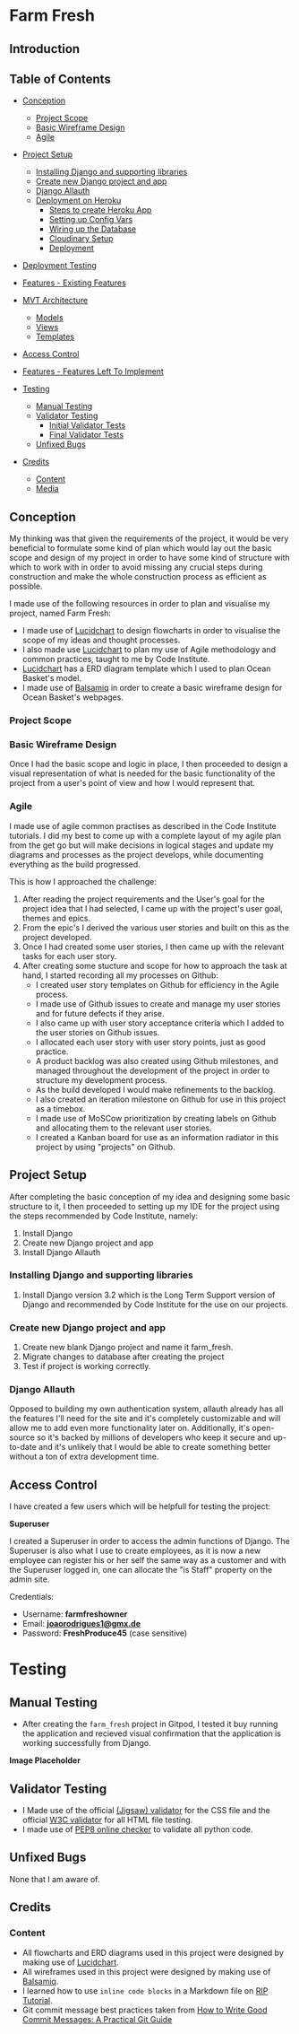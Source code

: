 # Farm Fresh

## Introduction



## Table of Contents

* [Conception](#Conception)
  * [Project Scope](#Project-Scope)
  * [Basic Wireframe Design](#Basic-Wireframe-Design)
  * [Agile](#Agile)

* [Project Setup](#Project-Setup)
  * [Installing Django and supporting libraries](#Installing-Django-and-supporting-libraries)
  * [Create new Django project and app](#Create-new-Django-project-and-app)
  * [Django Allauth](#django-allauth)
  * [Deployment on Heroku](#Deployment-on-Heroku)
    * [Steps to create Heroku App](#Steps-to-create-Heroku-App)
    * [Setting up Config Vars](#Setting-up-Config-Vars)
    * [Wiring up the Database](#Wiring-up-the-Database)
    * [Cloudinary Setup](Cloudinary-Setup)
    * [Deployment](#Deployment)

* [Deployment Testing](#Deployment-Testing)

* [Features - Existing Features](#features---existing-features)

* [MVT Architecture](#MVT-Architecture)
  * [Models](#Models)
  * [Views](#Views)
  * [Templates](#Templates)

* [Access Control](#Access-Control)

* [Features - Features Left To Implement](#features---features-left-to-impliment)

* [Testing](#Testing)
  * [Manual Testing](#Manual-Testing)
  * [Validator Testing](#Validator-Testing)
    * [Initial Validator Tests](#Initial-Validator-Tests)
    * [Final Validator Tests](#Final-Validator-Tests)
  * [Unfixed Bugs](#Unfixed-Bugs)

* [Credits](#Credits)
  * [Content](#Content)
  * [Media](#media)


## Conception

My thinking was that given the requirements of the project, it would be very beneficial to formulate some kind of plan which would lay out the basic scope and design of my project in order to have some kind of structure with which to work with in order to avoid missing any crucial steps during construction and make the whole construction process as efficient as possible.

I made use of the following resources in order to plan and visualise my project, named Farm Fresh:
 - I made use of [Lucidchart](https://www.lucidchart.com/pages/) to design flowcharts in order to visualise the scope of my ideas and thought processes.
 - I also made use [Lucidchart](https://www.lucidchart.com/pages/) to plan my use of Agile methodology and common practices, taught to me by Code Institute.
 - [Lucidchart](https://www.lucidchart.com/pages/) has a ERD diagram template which I used to plan Ocean Basket's model.
 - I made use of [Balsamiq](https://balsamiq.com/) in order to create a basic wireframe design for Ocean Basket's webpages.


 ### Project Scope


### Basic Wireframe Design

Once I had the basic scope and logic in place, I then proceeded to design a visual representation of what is needed for the basic functionality of the project from a user's point of view and how I would represent that.



### Agile

I made use of agile common practises as described in the Code Institute tutorials. I did my best to come up with a complete layout of my agile plan from the get go but will make decisions in logical stages and update my diagrams and processes as the project develops, while documenting everything as the build progressed.

This is how I approached the challenge:

1. After reading the project requirements and the User's goal for the project idea that I had selected, I came up with the project's user goal, themes and epics.
2. From the epic's I derived the various user stories and built on this as the project developed.
3. Once I had created some user stories, I then came up with the relevant tasks for each user story.
4. After creating some stucture and scope for how to approach the task at hand, I started recording all my processes on Github:
    - I created user story templates on Github for efficiency in the Agile process.
    - I made use of Github issues to create and manage my user stories and for future defects if they arise.
    - I also came up with user story acceptance criteria which I added to the user stories on Github issues.
    - I allocated each user story with user story points, just as good practice.
    - A product backlog was also created using Github milestones, and managed throughout the development of the project in order to structure my development process.
    - As the build developed I would make refinements to the backlog.
    - I also created an iteration milestone on Github for use in this project as a timebox.
    - I made use of MoSCow prioritization by creating labels on Github and allocating them to the relevant user stories.
    - I created a Kanban board for use as an information radiator in this project by using "projects" on Github.


## Project Setup

After completing the basic conception of my idea and designing some basic structure to it, I then proceeded to setting up my IDE for the project using the steps recommended by Code Institute, namely:
1. Install Django
2. Create new Django project and app
3. Install Django Allauth

### Installing Django and supporting libraries

1. Install Django version 3.2 which is the Long Term Support version of Django and recommended by Code Institute for the use on our projects.

### Create new Django project and app

1. Create new blank Django project and name it farm_fresh.
2. Migrate changes to database after creating the project
3. Test if project is working correctly.

### Django Allauth

Opposed to building my own authentication system, allauth already has all the features I'll need for the site and it's completely customizable and will allow me to add even more functionality later on. Additionally, it's open-source so it's backed by millions of developers who keep it secure and up-to-date and it's unlikely that I would be able to create something better without a ton of extra development time.

## Access Control

I have created a few users which will be helpfull for testing the project:

**Superuser**

I created a Superuser in order to access the admin functions of Django. The Superuser is also what I use to create employees, as it is now a new employee can register his or her self the same way as a customer and with the Superuser logged in, one can allocate the "is Staff" property on the admin site.

 Credentials:
   - Username: **farmfreshowner**
   - Email: **joaorodrigues1@gmx.de**
   - Password: **FreshProduce45** (case sensitive)

# Testing

## Manual Testing

- After creating the `farm_fresh` project in Gitpod, I tested it buy running the application and recieved visual confirmation that the application is working successfully from Django.

**Image Placeholder**

## Validator Testing

- I Made use of the official [(Jigsaw) validator](https://jigsaw.w3.org/css-validator/) for the CSS file and the official [W3C validator](https://validator.w3.org/) for all HTML file testing.
- I made use of [PEP8 online checker](http://pep8online.com/) to validate all python code.

## Unfixed Bugs

None that I am aware of.

## Credits

### Content

 - All flowcharts and ERD diagrams used in this project were designed by making use of [Lucidchart](https://www.lucidchart.com/pages/).
 - All wireframes used in this project were designed by making use of [Balsamiq](https://balsamiq.com/).
 - I learned how to use `inline code blocks` in a Markdown file on [RIP Tutorial](https://riptutorial.com/markdown/example/1802/inline-code).
 - Git commit message best practices taken from [How to Write Good Commit Messages: A Practical Git Guide](https://www.freecodecamp.org/news/writing-good-commit-messages-a-practical-guide/)
